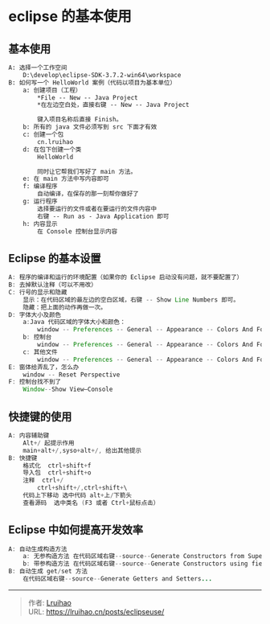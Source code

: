 # eclipse 的基本使用


## 基本使用

```diff 基本使用
A: 选择一个工作空间
	D:\develop\eclipse-SDK-3.7.2-win64\workspace
B: 如何写一个 HelloWorld 案例（代码以项目为基本单位）
	a: 创建项目（工程）
		*File -- New -- Java Project
		*在左边空白处，直接右键 -- New -- Java Project

		键入项目名称后直接 Finish。
	b: 所有的 java 文件必须写到 src 下面才有效
	c: 创建一个包
		cn.lruihao
	d: 在包下创建一个类
		HelloWorld

		同时让它帮我们写好了 main 方法。
	e: 在 main 方法中写内容即可
	f: 编译程序
		自动编译，在保存的那一刻帮你做好了
	g: 运行程序
		选择要运行的文件或者在要运行的文件内容中
		右键 -- Run as - Java Application 即可
	h: 内容显示
		在 Console 控制台显示内容
```

## Eclipse 的基本设置

```java 基本设置
A: 程序的编译和运行的环境配置（如果你的 Eclipse 启动没有问题，就不要配置了）
B: 去掉默认注释（可以不用改）
C: 行号的显示和隐藏
	显示：在代码区域的最左边的空白区域，右键 -- Show Line Numbers 即可。
	隐藏：把上面的动作再做一次。
D: 字体大小及颜色
	a:Java 代码区域的字体大小和颜色：
		window -- Preferences -- General -- Appearance -- Colors And Fonts -- Java 修改 -- Java Edit Text Font
	b: 控制台
		window -- Preferences -- General -- Appearance -- Colors And Fonts -- Debug -- Console font
	c: 其他文件
		window -- Preferences -- General -- Appearance -- Colors And Fonts -- Basic -- Text Font
E: 窗体给弄乱了，怎么办
	window -- Reset Perspective
F: 控制台找不到了
	Window--Show View—Console
```

## 快捷键的使用

```java 快捷键
A: 内容辅助键
	Alt+/ 起提示作用
	main+alt+/,syso+alt+/, 给出其他提示
B: 快捷键
	格式化  ctrl+shift+f
	导入包  ctrl+shift+o
	注释	ctrl+/
		ctrl+shift+/,ctrl+shift+\
	代码上下移动 选中代码 alt+上/下箭头
	查看源码  选中类名 (F3 或者 Ctrl+鼠标点击）
```

## Eclipse 中如何提高开发效率

```java 提高开发效率
A: 自动生成构造方法
	a: 无参构造方法 在代码区域右键--source--Generate Constructors from Superclass
	b: 带参构造方法 在代码区域右键--source--Generate Constructors using fields.. -- finish
B: 自动生成 get/set 方法
	在代码区域右键--source--Generate Getters and Setters...
```


---

> 作者: [Lruihao](https://github.com/Lruihao)  
> URL: https://lruihao.cn/posts/eclipseuse/  

